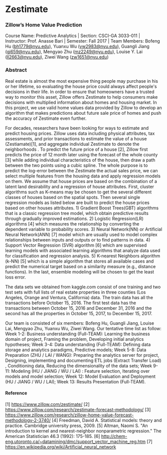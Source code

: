 # Zestimate
### Zillow’s Home Value Prediction

Course Name: Predictive Analytics | Section: CSCI-GA 3033-011 | Instructor: Prof. Anasse Bari | Semester: Fall 2017 | Team Members: 
Bofeng Hu (bh1779@nyu.edu), Yuanxu Wu (yw2983@nyu.edu), Guangli Jiang (gj659@nyu.edu), Mengyao Zhu (mz2249@nyu.edu), Louise Y. Lai (ll2663@nyu.edu), Ziwei Wang (zw1651@nyu.edu)

### Abstract
Real estate is almost the most expensive thing people may purchase in his or her lifetime, so evaluating the house price could always affect people's decisions in their life.  In order to ensure that homeowners have a trusted way to monitor this asset, Zillow offers Zestimate to help consumers make decisions with multiplied information about homes and housing market. In this project, we use valid home values data provided by Zillow to develop an algorithm that makes predictions about future sale price of homes and push the accuracy of Zestimate even further.

For decades, researchers have been looking for ways to estimate and predict housing prices. Zillow uses data including physical attributes, tax assessments, and prior transactions to estimate the value of a house (Zestiamate)[1], and aggregate individual Zestimate to denote the neighborhoods . To predict the future price of a house [2], Zillow first predicts the price of 12 month later using the forecast of the whole county [3] while adding individual characteristics of the house, then draw a path between the two points using a cubic spline. The whole purpose is to predict the log-error between the Zestimate the actual sales price, we can select multiple features from the housing data and apply regression models on them. We assume that house prices are based on the combination of a latent land desirability and a regression of house attributes. First, cluster algorithms such as K-means may be chosen to get the several different classes
of houses based on the spatial spots. Then several single regression models as listed below are built to predict the house prices based on other houses attributes. 1) Gradient Boost Trees(GBT) algorithms that is a classic regression tree model, which obtain predictive results through gradually improved estimations. 2) Logistic Regression(LR) algorithms [4] which measures the relationship by converting the dependent variable to probability scores. 3) Neural Network(NN) or Artificial Neural Network(ANN) [7] model which are usually used to model complex relationships between inputs and outputs or to find patterns in data. 4) Support Vector Regression (SVR) algorithm [6] which are supervised learning models with associated learning algorithms that analyze data used for classification and regression analysis. 5) K-nearest Neighbors algorithm (k-NN) [5] which is a simple algorithm that stores all available cases and predict the numerical target based on a similarity measure (e.g., distance functions). In the last, ensemble modeling will be chosen to get the least loss error.

The data sets we obtained from kaggle.com consist of one training and two test sets with full lists of real estate properties in three counties (Los Angeles, Orange and Ventura, California) data. The train data has all the transactions before October 15, 2016. The first test data has the transactions between October 15, 2016 and December 31, 2016 and the second has all the properties in October 15, 2017, to December 15, 2017.

Our team is consisted of six members: Bofeng Hu, Guangli Jiang, Louise Lai, Mengyao Zhu, Yuanxu Wu, Ziwei Wang. Our tentative time list as follow: Week 1-2: Business understanding (Full-TEAM): Learning the business domain of project, Framing the problem, Developing initial analytics hypotheses; Week 3-4: Data understanding (Full-TEAM): Defining data storage and analytics paradigms, Predictive models; Week 5-8: Data Preparation (ZHU / LAI / WANG): Preparing the analytics server for project, Designing, implementing and documenting ETL jobs (Extract Transfer Load) , Conditioning data, Reducing the dimensionality of the data sets; Week 9-11: Modeling (HU / JIANG / WU / LAI) : Feature selection, Iterating over models and model selection; Week 12: Model Evaluation and Deployment (HU / JIANG / WU / LAI); Week 13: Results Presentation (Full-TEAM).


#### Reference
[1] https://www.zillow.com/zestimate/
[2] https://www.zillow.com/research/zestimate-forecast-methodology/
[3] https://www.zillow.com/research/zillow-home-value-forecast-methodology-2-3740/
[4] Freedman, David A. Statistical models: theory and practice. Cambridge university press, 2009.
[5] Altman, Naomi S. "An introduction to kernel and nearest-neighbor nonparametric regression." The American Statistician 46.3 (1992): 175-185.
[6] http://chem-eng.utoronto.ca/~datamining/dmc/support_vector_machine_reg.htm
[7] https://en.wikipedia.org/wiki/Artificial_neural_network




